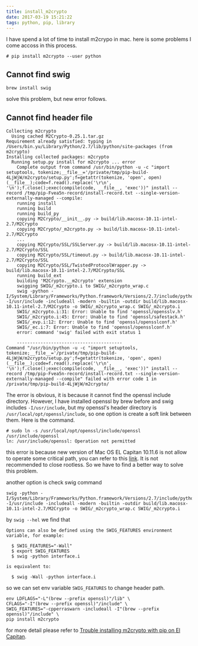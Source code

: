 ```yaml
---
title: install_m2crypto
date: 2017-03-19 15:21:22
tags: python, pip, library
---
```


I have spend a lot of time to install m2crypo in mac. here is some problems I come accoss in this process.

```shell
# pip install m2crypto --user python
```

## Cannot find swig
```
brew install swig
```
solve this problem, but new error follows.

## Cannot find header file

```
Collecting m2crypto
  Using cached M2Crypto-0.25.1.tar.gz
Requirement already satisfied: typing in /Users/bin.yu/Library/Python/2.7/lib/python/site-packages (from m2crypto)
Installing collected packages: m2crypto
  Running setup.py install for m2crypto ... error
    Complete output from command /usr/bin/python -u -c "import setuptools, tokenize;__file__='/private/tmp/pip-build-4LjWjW/m2crypto/setup.py';f=getattr(tokenize, 'open', open)(__file__);code=f.read().replace('\r\n', '\n');f.close();exec(compile(code, __file__, 'exec'))" install --record /tmp/pip-Fvea5n-record/install-record.txt --single-version-externally-managed --compile:
    running install
    running build
    running build_py
    copying M2Crypto/__init__.py -> build/lib.macosx-10.11-intel-2.7/M2Crypto
    copying M2Crypto/_m2crypto.py -> build/lib.macosx-10.11-intel-2.7/M2Crypto
    ...
    copying M2Crypto/SSL/SSLServer.py -> build/lib.macosx-10.11-intel-2.7/M2Crypto/SSL
    copying M2Crypto/SSL/timeout.py -> build/lib.macosx-10.11-intel-2.7/M2Crypto/SSL
    copying M2Crypto/SSL/TwistedProtocolWrapper.py -> build/lib.macosx-10.11-intel-2.7/M2Crypto/SSL
    running build_ext
    building 'M2Crypto.__m2crypto' extension
    swigging SWIG/_m2crypto.i to SWIG/_m2crypto_wrap.c
    swig -python -I/System/Library/Frameworks/Python.framework/Versions/2.7/include/python2.7 -I/usr/include -includeall -modern -builtin -outdir build/lib.macosx-10.11-intel-2.7/M2Crypto -o SWIG/_m2crypto_wrap.c SWIG/_m2crypto.i
    SWIG/_m2crypto.i:31: Error: Unable to find 'openssl/opensslv.h'
    SWIG/_m2crypto.i:45: Error: Unable to find 'openssl/safestack.h'
    SWIG/_evp.i:12: Error: Unable to find 'openssl/opensslconf.h'
    SWIG/_ec.i:7: Error: Unable to find 'openssl/opensslconf.h'
    error: command 'swig' failed with exit status 1
    
    ----------------------------------------
Command "/usr/bin/python -u -c "import setuptools, tokenize;__file__='/private/tmp/pip-build-4LjWjW/m2crypto/setup.py';f=getattr(tokenize, 'open', open)(__file__);code=f.read().replace('\r\n', '\n');f.close();exec(compile(code, __file__, 'exec'))" install --record /tmp/pip-Fvea5n-record/install-record.txt --single-version-externally-managed --compile" failed with error code 1 in /private/tmp/pip-build-4LjWjW/m2crypto/
```

The error is obvious, it is because it cannot find the openssl include directory. However, I have installed openssl by brew before and swig includes `-I/usr/include`, but my openssl's header directory is `/usr/local/opt/openssl/include`, so one option is create a soft link between them. Here is the command.

```
# sudo ln -s /usr/local/opt/openssl/include/openssl /usr/include/openssl
ln: /usr/include/openssl: Operation not permitted
```

this error is because new version of Mac OS EL Capitan 10.11.6 is not allow to operate some critical path, you can refer to this [link](http://apple.stackexchange.com/questions/196224/unix-ln-s-command-not-permitted-in-osx-el-capitan-beta3). It is not recommended to close rootless. So we have to find a better way to solve this problem.

another option is check swig command

```
swig -python -I/System/Library/Frameworks/Python.framework/Versions/2.7/include/python2.7 -I/usr/include -includeall -modern -builtin -outdir build/lib.macosx-10.11-intel-2.7/M2Crypto -o SWIG/_m2crypto_wrap.c SWIG/_m2crypto.i
```

by `swig --hel` we find that

```
Options can also be defined using the SWIG_FEATURES environment variable, for example:

  $ SWIG_FEATURES="-Wall"
  $ export SWIG_FEATURES
  $ swig -python interface.i

is equivalent to: 

  $ swig -Wall -python interface.i 
```
so we can set env variable `SWIG_FEATURES` to change header path.

```
env LDFLAGS="-L"(brew --prefix openssl)"/lib" \
CFLAGS="-I"(brew --prefix openssl)"/include" \
SWIG_FEATURES="-cpperraswarn -includeall -I"(brew --prefix openssl)"/include" \
pip install m2crypto
```

for more detail please refer to [Trouble installing m2crypto with pip on El Capitan](http://stackoverflow.com/questions/33005354/trouble-installing-m2crypto-with-pip-on-el-capitan).

